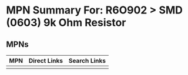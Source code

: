 



# MPN Summary For: R6O902 > SMD (0603) 9k Ohm Resistor

## MPNs
  

|MPN|Direct Links|Search Links|
| :--- | :--- | :--- |
||||
